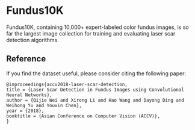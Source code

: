 # Fundus10K

Fundus10K, containing 10,000+ expert-labeled color fundus images, is so far the largest image collection for training and evaluating laser scar detection algorithms.


## Reference

If you find the dataset useful, please consider citing the following paper:

```
@inproceedings{accv2018-laser-scar-detection,
title = {Laser Scar Detection in Fundus Images using Convolutional Neural Networks},
author = {Qijie Wei and Xirong Li and Hao Wang and Dayong Ding and Weihong Yu and Youxin Chen},
year = {2018},
booktitle = {Asian Conference on Computer Vision (ACCV)},
}
```
